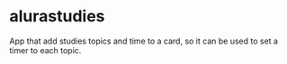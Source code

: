# alurastudies
App that add studies topics and time to a card, so it can be used to set a timer to each topic.

